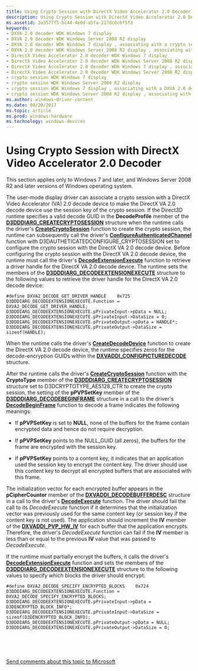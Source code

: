 ```yaml
---
title: Using Crypto Session with DirectX Video Accelerator 2.0 Decoder
description: Using Crypto Session with DirectX Video Accelerator 2.0 Decoder
ms.assetid: 2a3577f5-bc44-4e0d-a5fa-217dc6c6f5f3
keywords:
- DXVA 2.0 decoder WDK Windows 7 display
- DXVA 2.0 decoder WDK Windows Server 2008 R2 display
- DXVA 2.0 decoder WDK Windows 7 display , associating with a crypto session
- DXVA 2.0 decoder WDK Windows Server 2008 R2 display , associating with a crypto session
- DirectX Video Accelerator 2.0 decoder WDK Windows 7 display
- DirectX Video Accelerator 2.0 decoder WDK Windows Server 2008 R2 display
- DirectX Video Accelerator 2.0 decoder WDK Windows 7 display , associating with a crypto session
- DirectX Video Accelerator 2.0 decoder WDK Windows Server 2008 R2 display , associating with a crypto session
- crypto session WDK Windows 7 display
- crypto session WDK Windows Server 2008 R2 display
- crypto session WDK Windows 7 display , associating with a DXVA 2.0 decoder
- crypto session WDK Windows Server 2008 R2 display , associating with a DXVA 2.0 decoder
ms.author: windows-driver-content
ms.date: 04/20/2017
ms.topic: article
ms.prod: windows-hardware
ms.technology: windows-devices
---
```


# Using Crypto Session with DirectX Video Accelerator 2.0 Decoder


This section applies only to Windows 7 and later, and Windows Server 2008 R2 and later versions of Windows operating system.

The user-mode display driver can associate a crypto session with a DirectX Video Accelerator (VA) 2.0 decode device to make the DirectX VA 2.0 decode device use the session key of the crypto session. If the Direct3D runtime specifies a valid decode GUID in the **DecodeProfile** member of the [**D3DDDIARG\_CREATECRYPTOSESSION**](https://msdn.microsoft.com/library/windows/hardware/ff542923) structure when the runtime calls the driver's [**CreateCryptoSession**](https://msdn.microsoft.com/library/windows/hardware/ff540609) function to create the crypto session, the runtime can subsequently call the driver's [**ConfigureAuthenticatedChannel**](https://msdn.microsoft.com/library/windows/hardware/ff539572) function with D3DAUTHETICATEDCONFIGURE\_CRYPTOSESSION set to configure the crypto session with the DirectX VA 2.0 decode device. Before configuring the crypto session with the DirectX VA 2.0 decode device, the runtime must call the driver's [**DecodeExtensionExecute**](https://msdn.microsoft.com/library/windows/hardware/ff551811) function to retrieve a driver handle for the DirectX VA 2.0 decode device. The runtime sets the members of the [**D3DDDIARG\_DECODEEXTENSIONEXECUTE**](https://msdn.microsoft.com/library/windows/hardware/ff543009) structure to the following values to retrieve the driver handle for the DirectX VA 2.0 decode device:

```
#define DXVA2_DECODE_GET_DRIVER_HANDLE    0x725
D3DDDIARG_DECODEEXTENSIONEXECUTE.Function = DXVA2_DECODE_GET_DRIVER_HANDLE;
D3DDDIARG_DECODEEXTENSIONEXECUTE.pPrivateInput->pData = NULL;
D3DDDIARG_DECODEEXTENSIONEXECUTE.pPrivateInput->DataSize = 0;
D3DDDIARG_DECODEEXTENSIONEXECUTE.pPrivateOutput->pData = HANDLE*;
D3DDDIARG_DECODEEXTENSIONEXECUTE.pPrivateOutput->DataSize = sizeof(HANDLE);
```

When the runtime calls the driver's [**CreateDecodeDevice**](https://msdn.microsoft.com/library/windows/hardware/ff540618) function to create the DirectX VA 2.0 decode device, the runtime specifies zeros for the decode-encryption GUIDs within the [**DXVADDI\_CONFIGPICTUREDECODE**](https://msdn.microsoft.com/library/windows/hardware/ff562894) structure.

After the runtime calls the driver's [**CreateCryptoSession**](https://msdn.microsoft.com/library/windows/hardware/ff540609) function with the **CryptoType** member of the [**D3DDDIARG\_CREATECRYPTOSESSION**](https://msdn.microsoft.com/library/windows/hardware/ff542923) structure set to D3DCRYPTOTYPE\_AES128\_CTR to create the crypto session, the setting of the **pPVPSetKey** member of the [**D3DDDIARG\_DECODEBEGINFRAME**](https://msdn.microsoft.com/library/windows/hardware/ff542987) structure in a call to the driver's [**DecodeBeginFrame**](https://msdn.microsoft.com/library/windows/hardware/ff551802) function to decode a frame indicates the following meanings:

-   If **pPVPSetKey** is set to **NULL**, none of the buffers for the frame contain encrypted data and hence do not require decryption.

-   If **pPVPSetKey** points to the NULL\_GUID (all zeros), the buffers for the frame are encrypted with the session key.

-   If **pPVPSetKey** points to a content key, it indicates that an application used the session key to encrypt the content key. The driver should use this content key to decrypt all encrypted buffers that are associated with this frame.

The initialization vector for each encrypted buffer appears in the **pCipherCounter** member of the [**DXVADDI\_DECODEBUFFERDESC**](https://msdn.microsoft.com/library/windows/hardware/ff562896) structure in a call to the driver's [**DecodeExecute**](https://msdn.microsoft.com/library/windows/hardware/ff551808) function. The driver should fail the call to its *DecodeExecute* function if it determines that the initialization vector was previously used for the same content key (or session key if the content key is not used). The application should increment the **IV** member of the [**DXVADDI\_PVP\_HW\_IV**](https://msdn.microsoft.com/library/windows/hardware/ff562920) for each buffer that the application encrypts. Therefore, the driver's *DecodeExecute* function can fail if the **IV** member is less than or equal to the previous **IV** value that was passed to *DecodeExecute*.

If the runtime must partially encrypt the buffers, it calls the driver's [**DecodeExtensionExecute**](https://msdn.microsoft.com/library/windows/hardware/ff551811) function and sets the members of the [**D3DDDIARG\_DECODEEXTENSIONEXECUTE**](https://msdn.microsoft.com/library/windows/hardware/ff543009) structure to the following values to specify which blocks the driver should encrypt:

```
#define DXVA2_DECODE_SPECIFY_ENCRYPTED_BLOCKS    0x724
D3DDDIARG_DECODEEXTENSIONEXECUTE.Function = DXVA2_DECODE_SPECIFY_ENCRYPTED_BLOCKS;
D3DDDIARG_DECODEEXTENSIONEXECUTE.pPrivateInput->pData = D3DENCRYPTED_BLOCK_INFO*;
D3DDDIARG_DECODEEXTENSIONEXECUTE.pPrivateInput->DataSize = sizeof(D3DENCRYPTED_BLOCK_INFO);
D3DDDIARG_DECODEEXTENSIONEXECUTE.pPrivateOutput->pData = NULL;
D3DDDIARG_DECODEEXTENSIONEXECUTE.pPrivateOutput->DataSize = 0;
```

 

 

[Send comments about this topic to Microsoft](mailto:wsddocfb@microsoft.com?subject=Documentation%20feedback%20[display\display]:%20Using%20Crypto%20Session%20with%20DirectX%20Video%20Accelerator%202.0%20Decoder%20%20RELEASE:%20%282/10/2017%29&body=%0A%0APRIVACY%20STATEMENT%0A%0AWe%20use%20your%20feedback%20to%20improve%20the%20documentation.%20We%20don't%20use%20your%20email%20address%20for%20any%20other%20purpose,%20and%20we'll%20remove%20your%20email%20address%20from%20our%20system%20after%20the%20issue%20that%20you're%20reporting%20is%20fixed.%20While%20we're%20working%20to%20fix%20this%20issue,%20we%20might%20send%20you%20an%20email%20message%20to%20ask%20for%20more%20info.%20Later,%20we%20might%20also%20send%20you%20an%20email%20message%20to%20let%20you%20know%20that%20we've%20addressed%20your%20feedback.%0A%0AFor%20more%20info%20about%20Microsoft's%20privacy%20policy,%20see%20http://privacy.microsoft.com/default.aspx. "Send comments about this topic to Microsoft")




